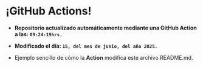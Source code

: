 # ¡GitHub Actions!
* **Repositorio actualizado automáticamente mediante una GitHub Action a las: `09:24:19hrs.`**
* **Modificado el día: `15, del mes de junio, del año 2025.`**

* Ejemplo sencillo de cómo la **Action** modifica este archivo README.md.
